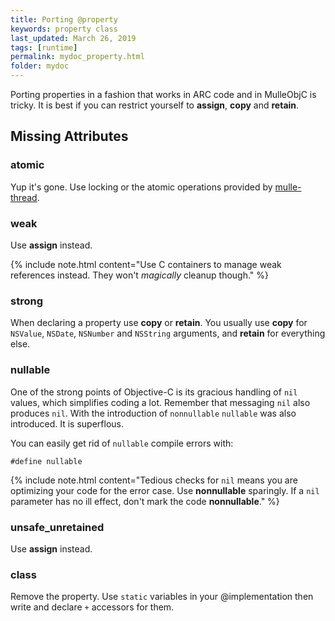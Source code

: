 ```yaml
---
title: Porting @property
keywords: property class
last_updated: March 26, 2019
tags: [runtime]
permalink: mydoc_property.html
folder: mydoc
---
```


Porting properties in a fashion that works in ARC code and in MulleObjC is
tricky. It is best if you can restrict yourself to
**assign**, **copy** and **retain**.


## Missing Attributes

### atomic

Yup it's gone. Use locking or the atomic operations provided by
[mulle-thread](//github.com/mulle-concurrent/mulle-thread).


### weak

Use **assign** instead.

{% include note.html content="Use C containers to manage weak references
instead. They won't *magically* cleanup though." %}

### strong

When declaring a property use **copy** or **retain**. You usually
use **copy** for `NSValue`, `NSDate`, `NSNumber` and `NSString` arguments,
and **retain** for everything else.

### nullable

One of the strong points of Objective-C is its gracious handling of
`nil` values, which simplifies coding a lot. Remember that messaging `nil`
also produces `nil`. With the introduction of `nonnullable` `nullable` was
also introduced. It is superflous.

You can easily get rid of `nullable` compile errors with:

```
#define nullable
```

{% include note.html content="Tedious checks for `nil` means you are optimizing
your code for the error case. Use **nonnullable** sparingly. If a `nil` parameter
has no ill effect, don't mark the code **nonnullable**." %}

### unsafe_unretained

Use **assign** instead.


### class

Remove the property. Use `static` variables in your @implementation
then write and declare `+` accessors for them.


